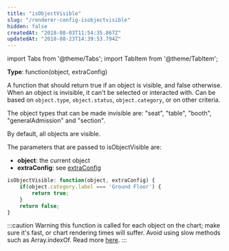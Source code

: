 ```yaml
---
title: "isObjectVisible"
slug: "/renderer-config-isobjectvisible"
hidden: false
createdAt: "2018-08-03T11:54:35.867Z"
updatedAt: "2018-08-23T14:39:53.794Z"
---
```


import Tabs from '@theme/Tabs';
import TabItem from '@theme/TabItem';

**Type**: function(object, extraConfig)

A function that should return true if an object is visible, and false otherwise. When an object is invisible, it can't be selected or interacted with. Can be based on `object.type`, `object.status`, `object.category`, or on other criteria.

The object types that can be made invisible are: "seat", "table", "booth", "generalAdmission" and "section". 

By default, all objects are visible.

The parameters that are passed to isObjectVisible are:

* **object**: the current object
* **extraConfig**: see [extraConfig](renderer-config-extraconfig) 

```javascript
isObjectVisible: function(object, extraConfig) {
    if(object.category.label === 'Ground Floor') {
        return true;
    }
    return false;
}
```

:::caution Warning
this function is called for each object on the chart; make sure it's fast, or chart rendering times will suffer. Avoid using slow methods such as Array.indexOf. Read more [here](http://support.seats.io/integrating-seats-io/performance-tips-for-renderer-callbacks).
:::

